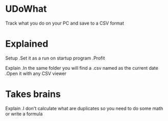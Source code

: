 # UDoWhat
Track what you do on your PC and save to a CSV format

# Explained
  Setup
    .Set it as a run on startup program
    .Profit

  Explain
    .In the same folder you will find a .csv named as the current date
    .Open it with any CSV viewer
    
# Takes brains
  Explain
    .I don't calculate what are duplicates so you need to do some math or write a formula
